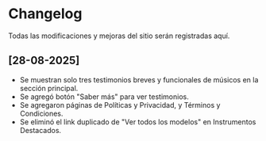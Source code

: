 # Changelog

Todas las modificaciones y mejoras del sitio serán registradas aquí.


## [28-08-2025]
- Se muestran solo tres testimonios breves y funcionales de músicos en la sección principal.
- Se agregó botón "Saber más" para ver testimonios.
- Se agregaron páginas de Políticas y Privacidad, y Términos y Condiciones.
- Se eliminó el link duplicado de "Ver todos los modelos" en Instrumentos Destacados.
